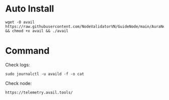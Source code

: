 # Auto Install

    wget -O avail https://raw.githubusercontent.com/NodeValidatorVN/GuideNode/main/AuraNetwork/avail && chmod +x avail && ./avail

# Command

Check logs:

    sudo journalctl -u availd -f -o cat

Check node:

    https://telemetry.avail.tools/
